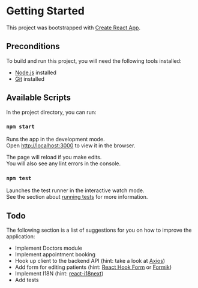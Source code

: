 # Getting Started
This project was bootstrapped with [Create React App](https://github.com/facebook/create-react-app).

## Preconditions
To build and run this project, you will need the following tools installed:

- [Node.js](https://nodejs.org/en/) installed
- [Git](http://git-scm.com/) installed

## Available Scripts
In the project directory, you can run:

### `npm start`
Runs the app in the development mode.\
Open [http://localhost:3000](http://localhost:3000) to view it in the browser.

The page will reload if you make edits.\
You will also see any lint errors in the console.

### `npm test`
Launches the test runner in the interactive watch mode.\
See the section about [running tests](https://facebook.github.io/create-react-app/docs/running-tests) for more information.

## Todo
The following section is a list of suggestions for you on how to improve the application:

- Implement Doctors module
- Implement appointment booking
- Hook up client to the backend API (hint: take a look at [Axios](https://axios-http.com/))
- Add form for editing patients (hint: [React Hook Form](https://react-hook-form.com/) or [Formik](https://formik.org/))
- Implement I18N (hint: [react-i18next](https://react.i18next.com/))
- Add tests
